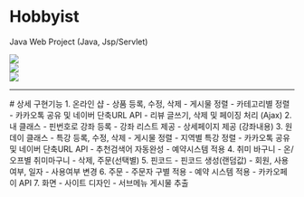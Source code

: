 # Hobbyist
Java Web Project (Java, Jsp/Servlet)

<img src="https://user-images.githubusercontent.com/46561976/53696722-716d5b80-3e0d-11e9-8a0d-bd298214d262.jpg"><br>
<img src="https://user-images.githubusercontent.com/46561976/53696913-c65da180-3e0e-11e9-8c10-801ed5bcb48c.jpg"><br>
<img src="https://user-images.githubusercontent.com/46561976/53697109-2ce3bf00-3e11-11e9-8a8c-e87d6f5d4d87.jpg">

<hr/>
# 상세 구현기능
1. 온라인 샵
- 상품 등록, 수정, 삭제
- 게시물 정렬
- 카테고리별 정렬
- 카카오톡 공유 및 네이버 단축URL API
- 리뷰 글쓰기, 삭제 및 페이징 처리 (Ajax)
2. 내 클래스
- 핀번호로 강좌 등록
- 강좌 리스트 제공
- 상세페이지 제공 (강좌내용)
3. 원데이 클래스
- 특강 등록, 수정, 삭제
- 게시물 정렬
- 지역별 특강 정렬
- 카카오톡 공유 및 네이버 단축URL API
- 추천검색어 자동완성
- 예약시스템 적용
4. 취미 바구니
- 온/오프별 취미마구니
- 삭제, 주문(선택별)
5. 핀코드
- 핀코드 생성(랜덤값)
- 회원, 사용여부, 일자
- 사용여부 변경
6. 주문
- 주문자 구별 적용
- 예약 시스템 적용
- 카카오페이 API
7. 화면
- 사이트 디자인
- 서브메뉴 게시물 추출
